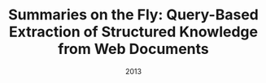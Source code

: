 ---
title: "Summaries on the Fly: Query-Based Extraction of Structured Knowledge from Web Documents"
collection: publications
permalink: /publication/2013-DBLP:conf_icwe_FetahuND13
date: 2013
venue: 'Web Engineering - 13th International Conference, {ICWE} 2013, Aalborg, Denmark, July 8-12, 2013. Proceedings'
---